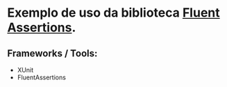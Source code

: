 
Exemplo de uso da biblioteca [Fluent Assertions](https://fluentassertions.com/).
=====================
## Frameworks / Tools:

- XUnit
- FluentAssertions